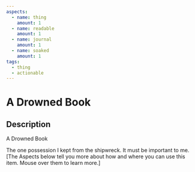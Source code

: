 ```yaml
---
aspects:
  - name: thing
    amount: 1
  - name: readable
    amount: 1
  - name: journal
    amount: 1
  - name: soaked
    amount: 1
tags:
  - thing
  - actionable
---
```


# A Drowned Book

## Description

A Drowned Book

The one possession I kept from the shipwreck. It must be important to me. [The Aspects below tell you more about how and where you can use this item. Mouse over them to learn more.]


